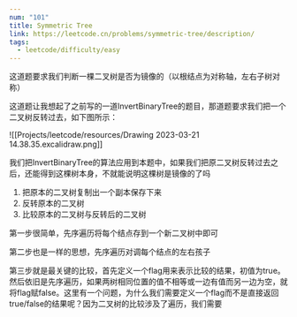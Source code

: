 ```yaml
---
num: "101"
title: Symmetric Tree
link: https://leetcode.cn/problems/symmetric-tree/description/
tags:
  - leetcode/difficulty/easy
---
```


这道题要求我们判断一棵二叉树是否为镜像的（以根结点为对称轴，左右子树对称）

这道题让我想起了之前写的一道InvertBinaryTree的题目，那道题要求我们把一个二叉树反转过去，如下图所示：

![[Projects/leetcode/resources/Drawing 2023-03-21 14.38.35.excalidraw.png]]

我们把InvertBinaryTree的算法应用到本题中，如果我们把原二叉树反转过去之后，还能得到这棵树本身，不就能说明这棵树是镜像的了吗

1. 把原本的二叉树复制出一个副本保存下来
2. 反转原本的二叉树
3. 比较原本的二叉树与反转后的二叉树

第一步很简单，先序遍历将每个结点存到一个新二叉树中即可

第二步也是一样的思想，先序遍历对调每个结点的左右孩子

第三步就是最关键的比较，首先定义一个flag用来表示比较的结果，初值为true。然后依旧是先序遍历，如果两树相同位置的值不相等或一边有值而另一边为空，就将flag赋false。这里有一个问题，为什么我们需要定义一个flag而不是直接返回true/false的结果呢？因为二叉树的比较涉及了遍历，我们需要